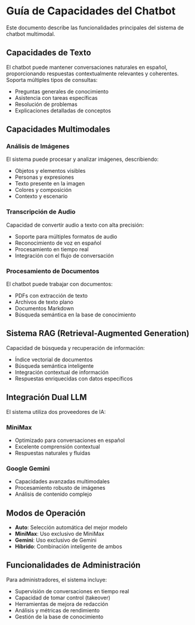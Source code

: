 # Guía de Capacidades del Chatbot

Este documento describe las funcionalidades principales del sistema de chatbot multimodal.

## Capacidades de Texto

El chatbot puede mantener conversaciones naturales en español, proporcionando respuestas contextualmente relevantes y coherentes. Soporta múltiples tipos de consultas:

- Preguntas generales de conocimiento
- Asistencia con tareas específicas
- Resolución de problemas
- Explicaciones detalladas de conceptos

## Capacidades Multimodales

### Análisis de Imágenes

El sistema puede procesar y analizar imágenes, describiendo:
- Objetos y elementos visibles
- Personas y expresiones
- Texto presente en la imagen
- Colores y composición
- Contexto y escenario

### Transcripción de Audio

Capacidad de convertir audio a texto con alta precisión:
- Soporte para múltiples formatos de audio
- Reconocimiento de voz en español
- Procesamiento en tiempo real
- Integración con el flujo de conversación

### Procesamiento de Documentos

El chatbot puede trabajar con documentos:
- PDFs con extracción de texto
- Archivos de texto plano
- Documentos Markdown
- Búsqueda semántica en la base de conocimiento

## Sistema RAG (Retrieval-Augmented Generation)

Capacidad de búsqueda y recuperación de información:
- Índice vectorial de documentos
- Búsqueda semántica inteligente
- Integración contextual de información
- Respuestas enriquecidas con datos específicos

## Integración Dual LLM

El sistema utiliza dos proveedores de IA:

### MiniMax
- Optimizado para conversaciones en español
- Excelente comprensión contextual
- Respuestas naturales y fluidas

### Google Gemini
- Capacidades avanzadas multimodales
- Procesamiento robusto de imágenes
- Análisis de contenido complejo

## Modos de Operación

- **Auto**: Selección automática del mejor modelo
- **MiniMax**: Uso exclusivo de MiniMax
- **Gemini**: Uso exclusivo de Gemini
- **Híbrido**: Combinación inteligente de ambos

## Funcionalidades de Administración

Para administradores, el sistema incluye:
- Supervisión de conversaciones en tiempo real
- Capacidad de tomar control (takeover)
- Herramientas de mejora de redacción
- Análisis y métricas de rendimiento
- Gestión de la base de conocimiento